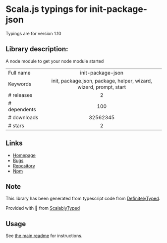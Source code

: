 
# Scala.js typings for init-package-json

Typings are for version 1.10

## Library description:
A node module to get your node module started

|                    |                 |
| ------------------ | :-------------: |
| Full name          | init-package-json |
| Keywords           | init, package.json, package, helper, wizard, wizerd, prompt, start |
| # releases         | 2 |
| # dependents       | 100 |
| # downloads        | 32562345 |
| # stars            | 2 |

## Links
- [Homepage](https://github.com/npm/init-package-json#readme)
- [Bugs](https://github.com/npm/init-package-json/issues)
- [Repository](https://github.com/npm/init-package-json)
- [Npm](https://www.npmjs.com/package/init-package-json)
    


## Note
This library has been generated from typescript code from [DefinitelyTyped](https://definitelytyped.org).

Provided with :purple_heart: from [ScalablyTyped](https://github.com/oyvindberg/ScalablyTyped)

## Usage
See [the main readme](../../readme.md) for instructions.


